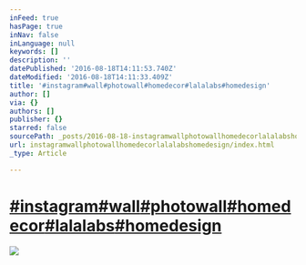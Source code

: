 ```yaml
---
inFeed: true
hasPage: true
inNav: false
inLanguage: null
keywords: []
description: ''
datePublished: '2016-08-18T14:11:53.740Z'
dateModified: '2016-08-18T14:11:33.409Z'
title: '#instagram#wall#photowall#homedecor#lalalabs#homedesign'
author: []
via: {}
authors: []
publisher: {}
starred: false
sourcePath: _posts/2016-08-18-instagramwallphotowallhomedecorlalalabshomedesign.md
url: instagramwallphotowallhomedecorlalalabshomedesign/index.html
_type: Article

---
```

# [\#instagram][0][\#wall][1][\#photowall][2][\#homedecor][3][\#lalalabs][4][\#homedesign][5]
![](https://the-grid-user-content.s3-us-west-2.amazonaws.com/2d640666-69d8-4360-8fb2-d548bc3c6926.png)

[0]: https://www.instagram.com/explore/tags/instagram/
[1]: https://www.instagram.com/explore/tags/wall/
[2]: https://www.instagram.com/explore/tags/photowall/
[3]: https://www.instagram.com/explore/tags/homedecor/
[4]: https://www.instagram.com/explore/tags/lalalabs/
[5]: https://www.instagram.com/explore/tags/homedesign/